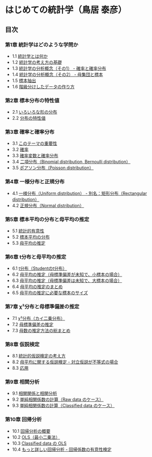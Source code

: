 # はじめての統計学（鳥居 泰彦）

## 目次

### 第1章 統計学はどのような学問か

-   1.1 [統計学とは何か](01/README.md#11-統計学とは何か)
-   1.2 [統計学の考え方の基礎](01/README.md#12-統計学の考え方の基礎)
-   1.3 [統計学の分析概念（その1） - 確率と確率分布](01/README.md#13-統計学の分析概念その1---確率と確率分布)
-   1.4 [統計学の分析概念（その2） - 母集団と標本](01/README.md#14-統計学の分析概念その2---母集団と標本)
-   1.5 [標本抽出](01/README.md#15-標本抽出)
-   1.6 [階級分けしたデータの作り方](01/README.md#16-階級分けしたデータの作り方)

### 第2章 標本分布の特性値

-   2.1 [いろいろな形の分布](02/README.md#21-いろいろな形の分布)
-   2.2 [分布の特性値](02/README.md#22-分布の特性値)

### 第3章 確率と確率分布

-   3.1 [このテーマの重要性](03/README.md#31-このテーマの重要性)
-   3.2 [確率](03/README.md#32-確率)
-   3.3 [確率変数と確率分布](03/README.md#33-確率変数と確率分布)
-   3.4 [二項分布（Binomial distribution, Bernoulli distribution）](03/README.md#34-二項分布binomial-distribution-bernoulli-distribution)
-   3.5 [ポアソン分布（Poisson distribution）](03/README.md#35-ポアソン分布poisson-distribution)

### 第4章 一様分布と正規分布

-   4.1 [一様分布（Uniform distribution） - 別名：矩形分布（Rectangular distribution）](04/README.md#41-一様分布uniform-distribution---別名矩形分布rectangular-distribution)
-   4.2 [正規分布（Normal distribution）](04/README.md#42-正規分布normal-distribution)

### 第5章 標本平均の分布と母平均の推定

-   5.1 [統計的有意性](05/README.md#51-統計的有意性)
-   5.2 [標本平均の分布](05/README.md#52-標本平均の分布)
-   5.3 [母平均の推定](05/README.md#53-母平均の推定)

### 第6章 t分布と母平均の推定

-   6.1 [t分布（Studentのt分布）](06/README.md#61-t分布studentのt分布)
-   6.2 [母平均の推定（母標準偏差が未知で、小標本の場合）](06/README.md#62-母平均の推定母標準偏差が未知で小標本の場合)
-   6.3 [母平均の推定（母標準偏差は未知で、大標本の場合）](06/README.md#63-母平均の推定母標準偏差は未知で大標本の場合)
-   6.4 [母平均の推定のまとめ](06/README.md#64-母平均の推定のまとめ)
-   6.5 [母平均の推定に必要な標本のサイズ](06/README.md#65-母平均の推定に必要な標本のサイズ)

### 第7章 χ²分布と母標準偏差の推定

-   7.1 [χ²分布（カイ二乗分布）](07/README.md#71-χ²分布カイ二乗分布)
-   7.2 [母標準偏差の推定](07/README.md#72-母標準偏差の推定)
-   7.3 [母数の推定方法の総まとめ](07/README.md#73-母数の推定方法の総まとめ)

### 第8章 仮説検定

-   8.1 [統計的仮説検定の考え方](08/README.md#81-統計的仮説検定の考え方)
-   8.2 [母平均に関する仮説検定 - 対立仮説が不等式の場合](08/README.md#82-母平均に関する仮説検定---対立仮説が不等式の場合)
-   8.3 [応用](08/README.md#83-応用)

### 第9章 相関分析

-   9.1 [相関関係と相関分析](09/README.md#91-相関関係と相関分析)
-   9.2 [単純相関係数の計算（Raw data のケース）](09/README.md#92-単純相関係数の計算raw-data-のケース)
-   9.3 [単純相関係数の計算（Classified data のケース）](09/README.md#93-単純相関係数の計算classified-data-のケース)

### 第10章 回帰分析

-   10.1 [回帰分析の概要](10/README.md#101-回帰分析の概要)
-   10.2 [OLS（最小二乗法）](10/README.md#102-ols最小二乗法)
-   10.3 [Classified data の OLS](10/README.md#103-classified-data-の-ols)
-   10.4 [もっと詳しい回帰分析 - 回帰係数の有意性検定](10/README.md#104-もっと詳しい回帰分析---回帰係数の有意性検定)